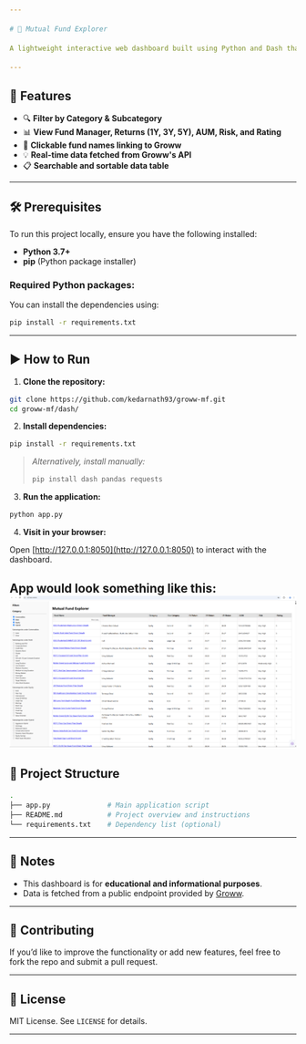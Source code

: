 ```yaml
---

# 🧭 Mutual Fund Explorer

A lightweight interactive web dashboard built using Python and Dash that allows users to browse, filter, and explore mutual funds available on Groww. The app fetches real-time mutual fund data and provides category and sub-category filtering, sortable tables, and direct links to fund pages.

---
```


## 🚀 Features

- 🔍 **Filter by Category & Subcategory**  
- 📊 **View Fund Manager, Returns (1Y, 3Y, 5Y), AUM, Risk, and Rating**  
- 📎 **Clickable fund names linking to Groww**  
- 💡 **Real-time data fetched from Groww's API**  
- 📋 **Searchable and sortable data table**  

---

## 🛠️ Prerequisites

To run this project locally, ensure you have the following installed:

- **Python 3.7+**
- **pip** (Python package installer)

### Required Python packages:

You can install the dependencies using:

```bash
pip install -r requirements.txt
```

---

## ▶️ How to Run

1. **Clone the repository:**

```bash
git clone https://github.com/kedarnath93/groww-mf.git
cd groww-mf/dash/
```

2. **Install dependencies:**

```bash
pip install -r requirements.txt
```

> _Alternatively, install manually:_
> ```bash
> pip install dash pandas requests
> ```

3. **Run the application:**

```bash
python app.py
```

4. **Visit in your browser:**

Open [http://127.0.0.1:8050](http://127.0.0.1:8050) to interact with the dashboard.

App would look something like this:
![Mutual Fund Explorer Screenshot](images/app-screenshot.png)
---

## 📁 Project Structure

```bash
.
├── app.py              # Main application script
├── README.md           # Project overview and instructions
└── requirements.txt    # Dependency list (optional)
```

---

## 📌 Notes

- This dashboard is for **educational and informational purposes**.
- Data is fetched from a public endpoint provided by [Groww](https://groww.in).

---

## 🙌 Contributing

If you’d like to improve the functionality or add new features, feel free to fork the repo and submit a pull request.

---

## 📄 License

MIT License. See `LICENSE` for details.

---

